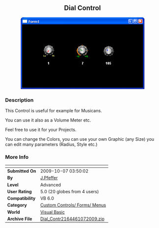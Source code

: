 ﻿<div align="center">

## Dial Control

<img src="PIC2009107342431398.jpg">
</div>

### Description

This Control is useful for example for Musicans.

You can use it also as a Volume Meter etc.

Feel free to use it for your Projects.

You can change the Colors, you can use your own Graphic (any Size) you can edit many parameters (Radius, Style etc.)
 
### More Info
 


<span>             |<span>
---                |---
**Submitted On**   |2009-10-07 03:50:02
**By**             |[J\.Pfeffer](https://github.com/Planet-Source-Code/PSCIndex/blob/master/ByAuthor/j-pfeffer.md)
**Level**          |Advanced
**User Rating**    |5.0 (20 globes from 4 users)
**Compatibility**  |VB 6\.0
**Category**       |[Custom Controls/ Forms/  Menus](https://github.com/Planet-Source-Code/PSCIndex/blob/master/ByCategory/custom-controls-forms-menus__1-4.md)
**World**          |[Visual Basic](https://github.com/Planet-Source-Code/PSCIndex/blob/master/ByWorld/visual-basic.md)
**Archive File**   |[Dial\_Contr2164461072009\.zip](https://github.com/Planet-Source-Code/j-pfeffer-dial-control__1-72520/archive/master.zip)








